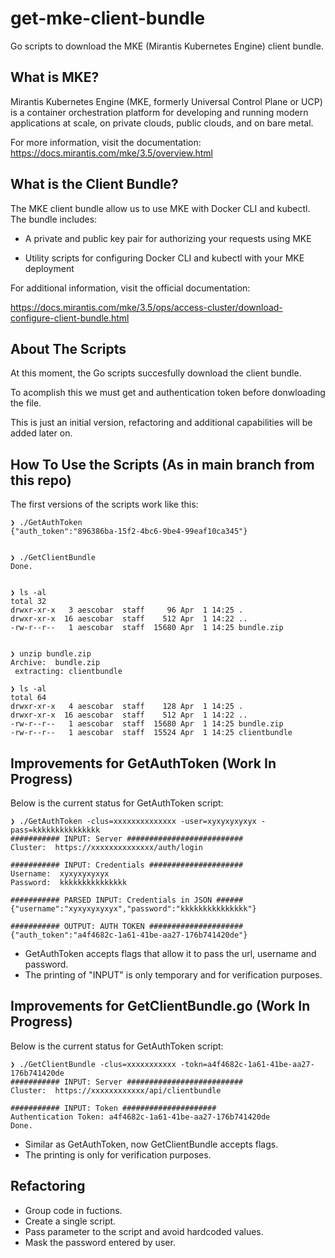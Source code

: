 # get-mke-client-bundle

Go scripts to download the MKE (Mirantis Kubernetes Engine) client bundle.


## What is MKE? 

Mirantis Kubernetes Engine (MKE, formerly Universal Control Plane or UCP) is a container orchestration platform for developing and running modern applications at scale, on private clouds, public clouds, and on bare metal.

For more information, visit the documentation: https://docs.mirantis.com/mke/3.5/overview.html

## What is the Client Bundle?

The MKE client bundle allow us to use MKE with Docker CLI and kubectl. The bundle includes:

- A private and public key pair for authorizing your requests using MKE

- Utility scripts for configuring Docker CLI and kubectl with your MKE deployment

For additional information, visit the official documentation:

https://docs.mirantis.com/mke/3.5/ops/access-cluster/download-configure-client-bundle.html



## About The Scripts

At this moment, the Go scripts succesfully download the client bundle. 

To acomplish this we must get and authentication token before donwloading the file.

This is just an initial version, refactoring and additional capabilities will be added later on.

## How To Use the Scripts (As in main branch from this repo)

The first versions of the scripts work like this:

```
❯ ./GetAuthToken
{"auth_token":"896386ba-15f2-4bc6-9be4-99eaf10ca345"}


❯ ./GetClientBundle
Done.


❯ ls -al
total 32
drwxr-xr-x   3 aescobar  staff     96 Apr  1 14:25 .
drwxr-xr-x  16 aescobar  staff    512 Apr  1 14:22 ..
-rw-r--r--   1 aescobar  staff  15680 Apr  1 14:25 bundle.zip


❯ unzip bundle.zip
Archive:  bundle.zip
 extracting: clientbundle

❯ ls -al
total 64
drwxr-xr-x   4 aescobar  staff    128 Apr  1 14:25 .
drwxr-xr-x  16 aescobar  staff    512 Apr  1 14:22 ..
-rw-r--r--   1 aescobar  staff  15680 Apr  1 14:25 bundle.zip
-rw-r--r--   1 aescobar  staff  15524 Apr  1 14:25 clientbundle
```

## Improvements for GetAuthToken (Work In Progress)

Below is the current status for GetAuthToken script:

```
❯ ./GetAuthToken -clus=xxxxxxxxxxxxxx -user=xyxyxyxyxyx -pass=kkkkkkkkkkkkkkk
########### INPUT: Server ##########################
Cluster:  https://xxxxxxxxxxxxxx/auth/login
 
########### INPUT: Credentials #####################
Username:  xyxyxyxyxyx
Password:  kkkkkkkkkkkkkkk
 
########### PARSED INPUT: Credentials in JSON ######
{"username":"xyxyxyxyxyx","password":"kkkkkkkkkkkkkkk"}
 
########### OUTPUT: AUTH TOKEN #####################
{"auth_token":"a4f4682c-1a61-41be-aa27-176b741420de"}
```

- GetAuthToken accepts flags that allow it to pass the url, username and password.
- The printing of "INPUT" is only temporary and for verification purposes.
  

## Improvements for GetClientBundle.go (Work In Progress)

Below is the current status for GetAuthToken script:

```
❯ ./GetClientBundle -clus=xxxxxxxxxxx -tokn=a4f4682c-1a61-41be-aa27-176b741420de
########### INPUT: Server ##########################
Cluster:  https://xxxxxxxxxxxx/api/clientbundle

########### INPUT: Token #####################
Authentication Token: a4f4682c-1a61-41be-aa27-176b741420de
Done.
```

- Similar as GetAuthToken, now GetClientBundle accepts flags.
- The printing is only for verification purposes.


## Refactoring

- Group code in fuctions.
- Create a single script.
- Pass parameter to the script and avoid hardcoded values.
- Mask the password entered by user.




